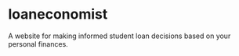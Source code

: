 # loaneconomist
A website for making informed student loan decisions based on your personal finances.

